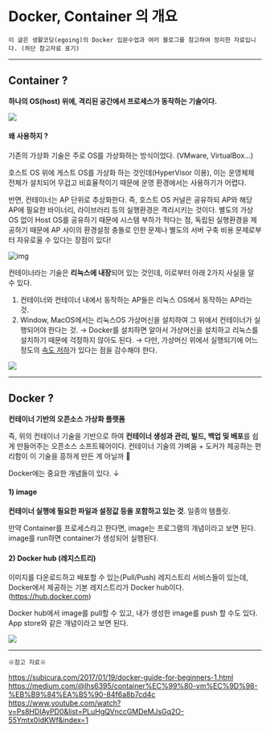# Docker, Container 의 개요

`이 글은 생활코딩(egoing)의 Docker 입문수업과 여러 블로그를 참고하여 정리한 자료입니다. (하단 참고자료 표기)`

----

## Container ?

**하나의 OS(host) 위에, 격리된 공간에서 프로세스가 동작하는 기술이다.**

![](https://images.velog.io/images/monadk/post/261cb476-b47b-4be6-8c47-b32a687d4da8/image-20210926180818379.png)

#### 왜 사용하지 ?

기존의 가상화 기술은 주로 OS를 가상화하는 방식이었다. (VMware, VirtualBox...)

호스트 OS 위에 게스트 OS를 가상화 하는 것인데(HyperVisor 이용), 이는 운영체제 전체가 설치되어 무겁고 비효율적이기 때문에 운영 환경에서는 사용하기가 어렵다.

반면, 컨테이너는 AP 단위로 추상화한다. 
즉, 호스트 OS 커널은 공유하되 AP와 해당 AP에 필요한 바이너리, 라이브러리 등의 실행환경은 격리시키는 것이다.
별도의 가상 OS 없이 Host OS를 공유하기 때문에 시스템 부하가 적다는 점, 독립된 실행환경을 제공하기 때문에 AP 사이의 환경설정 충돌로 인한 문제나 별도의 서버 구축 비용 문제로부터 자유로울 수 있다는 장점이 있다!



![img](https://miro.medium.com/max/468/1*wDmCAYyj75DMvgI7Gu83zw.png)



컨테이너라는 기술은 **리눅스에 내장**되어 있는 것인데, 이로부터 아래 2가지 사실을 알 수 있다.

1. 컨테이너와 컨테이너 내에서 동작하는 AP들은 리눅스 OS에서 동작하는 AP라는 것.
2. Window, MacOS에서는 리눅스OS 가상머신을 설치하여 그 위에서 컨테이너가 실행되어야 한다는 것.
   → Docker를 설치하면 알아서 가상머신을 설치하고 리눅스를 설치하기 때문에 걱정하지 않아도 된다.
   → 다만, 가상머신 위에서 실행되기에 어느 정도의 <u>속도 저하</u>가 있다는 점을 감수해야 한다.

![](https://images.velog.io/images/monadk/post/3be725bc-8e48-48b9-8fcd-0fe4c1cfddec/image-20210926182143552.png)

---
## Docker ?

**컨테이너 기반의 오픈소스 가상화 플랫폼**  

즉, 위의 컨테이너 기술을 기반으로 하여 **컨테이너 생성과 관리, 빌드, 백업 및 배포**를 쉽게 만들어주는 오픈소스 소프트웨어이다. 
컨테이너 기술의 가벼움 + 도커가 제공하는 편리함이 이 기술을 흥하게 만든 게 아닐까 🤔

Docker에는 중요한 개념들이 있다. ↓ 

#### 1) image

**컨테이너 실행에 필요한 파일과 설정값 등을 포함하고 있는 것**. 일종의 템플릿.

만약 Container를 프로세스라고 한다면, image는 프로그램의 개념이라고 보면 된다. image를 run하면 container가 생성되어 실행된다.

#### 2) Docker hub (레지스트리)

이미지를 다운로드하고 배포할 수 있는(Pull/Push) 레지스트리 서비스들이 있는데, Docker에서 제공하는 기본 레지스트리가 Docker hub이다. (<https://hub.docker.com>)

Docker hub에서 image를 pull할 수 있고, 내가 생성한 image를 push 할 수도 있다. App store와 같은 개념이라고 보면 된다.

![](https://images.velog.io/images/monadk/post/08ddce49-62f3-4339-b6e9-c1769ed4f984/image-20210926221932056.png)







---

`※참고 자료※`

https://subicura.com/2017/01/19/docker-guide-for-beginners-1.html
https://medium.com/@lhs6395/container%EC%99%80-vm%EC%9D%98-%EB%B9%84%EA%B5%90-84f6a8b7cd4c
https://www.youtube.com/watch?v=Ps8HDIAyPD0&list=PLuHgQVnccGMDeMJsGq2O-55Ymtx0IdKWf&index=1